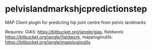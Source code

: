 pelvislandmarkshjcpredictionstep
================================
MAP Client plugin for predicting hip joint centre from pelvic landmarks

Requires:
GIAS: https://bitbucket.org/jangle/gias,
fieldwork: https://bitbucket.org/jangle/fieldwork,
mappluginutils: https://bitbucket.org/jangle/mappluginutils
